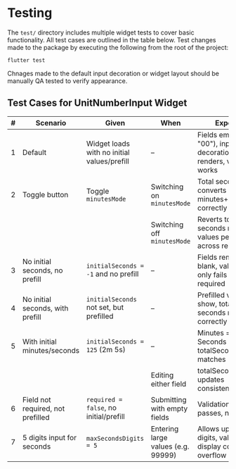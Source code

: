 # Testing

The `test/` directory includes multiple widget tests to cover basic functionality. All test cases are outlined in the table below. Test changes made to the package by executing the following from the root of the project:

```
flutter test
```

Chnages made to the default input decoration or widget layout should be manually QA tested to verify appearance.

## Test Cases for UnitNumberInput Widget

| # | Scenario                          | Given                                      | When                               | Expect                                                                 |
|---|-----------------------------------|--------------------------------------------|------------------------------------|------------------------------------------------------------------------|
| 1 | Default                           | Widget loads with no initial values/prefill | –                                  | Fields empty (or "00"), input decoration renders, validator works       |
| 2 | Toggle button                     | Toggle `minutesMode`                       | Switching on `minutesMode`         | Total seconds converts into minutes+seconds correctly                  |
|   |                                   |                                            | Switching off `minutesMode`        | Reverts to seconds mode, values persist across rebuilds                |
| 3 | No initial seconds, no prefill    | `initialSeconds = -1` and no prefill       | –                                  | Fields remain blank, validation only fails if required                  |
| 4 | No initial seconds, with prefill  | `initialSeconds` not set, but prefilled    | –                                  | Prefilled values show, total seconds reflects correctly                 |
| 5 | With initial minutes/seconds      | `initialSeconds = 125` (2m 5s)             | –                                  | Minutes = 2, Seconds = 5, totalSeconds matches                          |
|   |                                   |                                            | Editing either field               | totalSeconds updates consistently                                      |
| 6 | Field not required, not prefilled | `required = false`, no initial/prefill     | Submitting with empty fields       | Validation passes, no error                                             |
| 7 | 5 digits input for seconds        | `maxSecondsDigits = 5`                     | Entering large values (e.g. 99999) | Allows up to 5 digits, values display correctly, overflow rejected      |

